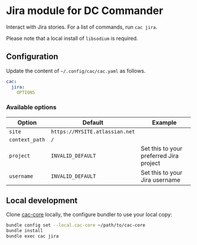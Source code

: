 # Jira module for DC Commander

Interact with Jira stories. For a list of commands, run `cac jira`.

Please note that a local install of `libsodium` is required.

## Configuration

Update the content of `~/.config/cac/cac.yaml` as follows.

```yaml
cac:
  jira:
    OPTIONS
```

### Available options

| Option | Default | Example |
| --- | --- | --- |
| `site` | `https://MYSITE.atlassian.net` | |
| `context_path` | `/` | |
| `project` | `INVALID_DEFAULT` | Set this to your preferred Jira project |
| `username` | `INVALID_DEFAULT` | Set this to your Jira username |

## Local development

Clone [cac-core](https://github.com/rpunt/cac-) locally, the configure bundler to use your local copy:

```bash
bundle config set --local.cac-core ~/path/to/cac-core
bundle install
bundle exec cac jira
```

